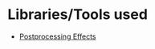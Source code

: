 
# Libraries/Tools used

- [Postprocessing Effects](https://github.com/Mohammed-Anwar/post-processing-tool-for-godot)